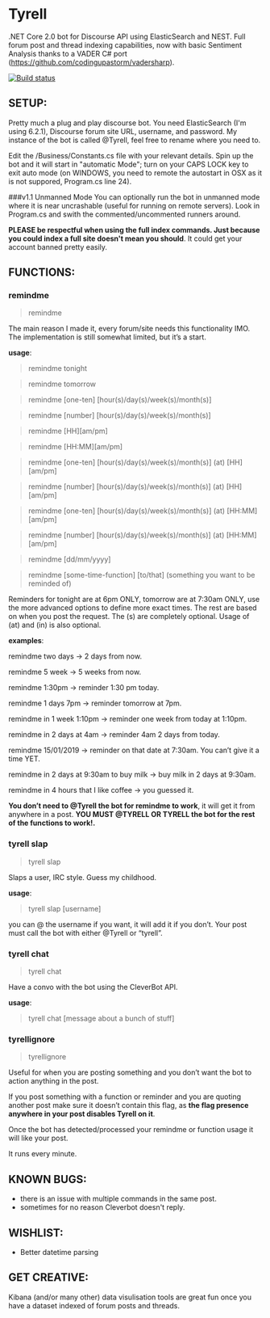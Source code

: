 # Tyrell
.NET Core 2.0 bot for Discourse API using ElasticSearch and NEST. Full forum post and thread indexing capabilities, now with basic Sentiment Analysis thanks to a VADER C# port (https://github.com/codingupastorm/vadersharp).

[![Build status](https://ci.appveyor.com/api/projects/status/tpr73mwmhe5328wn?svg=true)](https://ci.appveyor.com/project/warejacob/tyrell)

## SETUP:

Pretty much a plug and play discourse bot. You need ElasticSearch (I'm using 6.2.1), Discourse forum site URL, username, and password. My instance of the bot is called @Tyrell, 
feel free to rename where you need to. 

Edit the /Business/Constants.cs file with your relevant details. Spin up the bot and it will start in "automatic Mode"; turn on your CAPS LOCK key to exit auto mode (on WINDOWS, you need to remote the autostart in OSX as it is not suppored, Program.cs line 24).

###v1.1 Unmanned Mode
You can optionally run the bot in unmanned mode where it is near uncrashable (useful for running on remote servers). Look in Program.cs and swith the commented/uncommented runners around.

**PLEASE be respectful when using the full index commands. Just because you could index a full site doesn't mean you should**. It could
get your account banned pretty easily.

## FUNCTIONS:

### remindme

>remindme

The main reason I made it, every forum/site needs this functionality IMO. The implementation is still somewhat limited, but it’s a start.

**usage**:

>remindme tonight

>remindme tomorrow

>remindme [one-ten] [hour(s)/day(s)/week(s)/month(s)]

>remindme [number] [hour(s)/day(s)/week(s)/month(s)]

>remindme [HH][am/pm]

>remindme [HH:MM][am/pm]

>remindme [one-ten] [hour(s)/day(s)/week(s)/month(s)] (at) [HH][am/pm]

>remindme [number] [hour(s)/day(s)/week(s)/month(s)] (at) [HH][am/pm]

>remindme [one-ten] [hour(s)/day(s)/week(s)/month(s)] (at) [HH:MM][am/pm]

>remindme [number] [hour(s)/day(s)/week(s)/month(s)] (at) [HH:MM][am/pm]

>remindme [dd/mm/yyyy]

>remindme [some-time-function] [to/that] (something you want to be reminded of)


Reminders for tonight are at 6pm ONLY, tomorrow are at 7:30am ONLY, use the more advanced options to define more exact times. The rest are based on when you post the request. The (s) are completely optional. Usage of (at) and (in) is also optional.

**examples**:

remindme two days -> 2 days from now.

remindme 5 week -> 5 weeks from now.

remindme 1:30pm -> reminder 1:30 pm today.

remindme 1 days 7pm -> reminder tomorrow at 7pm.

remindme in 1 week 1:10pm -> reminder one week from today at 1:10pm.

remindme in 2 days at 4am -> reminder 4am 2 days from today.

remindme 15/01/2019 -> reminder on that date at 7:30am. You can’t give it a time YET.

remindme in 2 days at 9:30am to buy milk -> buy milk in 2 days at 9:30am.

remindme in 4 hours that I like coffee -> you guessed it.

**You don’t need to @Tyrell the bot for remindme to work**, it will get it from anywhere in a post.
**YOU MUST @TYRELL OR TYRELL the bot for the rest of the functions to work!.**
### tyrell slap

>tyrell slap

Slaps a user, IRC style. Guess my childhood.

**usage**:

>tyrell slap [username]

you can @ the username if you want, it will add it if you don’t. Your post must call the bot with either @Tyrell or “tyrell”.

### tyrell chat

>tyrell chat

Have a convo with the bot using the CleverBot API.

**usage**:

>tyrell chat [message about a bunch of stuff]

### tyrellignore

>tyrellignore

Useful for when you are posting something and you don’t want the bot to action anything in the post.

If you post something with a function or reminder and you are quoting another post make sure it doesn’t contain this flag, 
as **the flag presence anywhere in your post disables Tyrell on it**.

Once the bot has detected/processed your remindme or function usage it will like your post.

It runs every minute.

## KNOWN BUGS: 
- there is an issue with multiple commands in the same post.
- sometimes for no reason Cleverbot doesn't reply.

## WISHLIST:
- Better datetime parsing

## GET CREATIVE:
Kibana (and/or many other) data visulisation tools are great fun once you have a dataset indexed of forum posts and threads.
